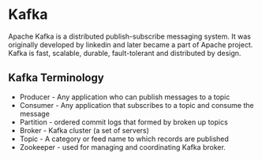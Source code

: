 # Kafka 

Apache Kafka is a distributed publish-subscribe messaging system. It was originally developed by linkedin and later became a part of Apache project. Kafka is fast, scalable, durable, fault-tolerant and distributed by design.

## Kafka Terminology

* Producer - Any application who can publish messages to a topic
* Consumer - Any application that subscribes to a topic and consume the message
* Partition - ordered commit logs that formed by broken up topics
* Broker - Kafka cluster (a set of servers)
* Topic - A category or feed name to which records are published
* Zookeeper - used for managing and coordinating Kafka broker.
